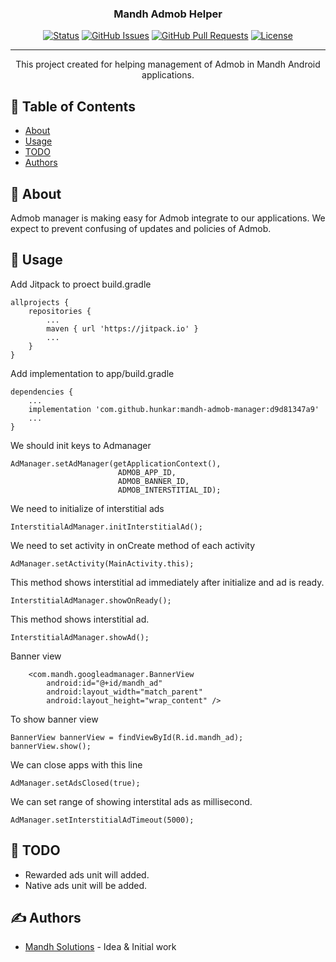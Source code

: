 <h3 align="center">Mandh Admob Helper</h3>

<div align="center">

[![Status](https://img.shields.io/badge/status-active-success.svg)]()
[![GitHub Issues](https://img.shields.io/github/issues/kylelobo/The-Documentation-Compendium.svg)](https://github.com/kylelobo/The-Documentation-Compendium/issues)
[![GitHub Pull Requests](https://img.shields.io/github/issues-pr/kylelobo/The-Documentation-Compendium.svg)](https://github.com/kylelobo/The-Documentation-Compendium/pulls)
[![License](https://img.shields.io/badge/license-MIT-blue.svg)](/LICENSE)

</div>

---

<p align="center"> This project created for helping management of Admob in Mandh Android applications.
    <br> 
</p>

## 📝 Table of Contents

- [About](#about)
- [Usage](#usage)
- [TODO](#todo)
- [Authors](#authors)

## 🧐 About <a name = "about"></a>

Admob manager is making easy for Admob integrate to our applications. We expect to prevent confusing of updates and policies of Admob.

## 🎈 Usage <a name="usage"></a>

Add Jitpack to proect build.gradle
```
allprojects {
    repositories {
        ...
        maven { url 'https://jitpack.io' }
        ...
    }
}
```

Add implementation to app/build.gradle
```
dependencies {
    ...
    implementation 'com.github.hunkar:mandh-admob-manager:d9d81347a9'
    ...
}
```

We should init keys to Admanager
```
AdManager.setAdManager(getApplicationContext(),
                        ADMOB_APP_ID,
                        ADMOB_BANNER_ID,
                        ADMOB_INTERSTITIAL_ID);
```

We need to initialize of interstitial ads
```
InterstitialAdManager.initInterstitialAd();
```

We need to set activity in onCreate method of each activity
```
AdManager.setActivity(MainActivity.this);
```

This method shows interstitial ad immediately after initialize and ad is ready.
```
InterstitialAdManager.showOnReady();
```

This method shows interstitial ad.
```
InterstitialAdManager.showAd();
```

Banner view
```
    <com.mandh.googleadmanager.BannerView
        android:id="@+id/mandh_ad"
        android:layout_width="match_parent"
        android:layout_height="wrap_content" />
```

To show banner view
```
BannerView bannerView = findViewById(R.id.mandh_ad);
bannerView.show();
```

We can close apps with this line
```
AdManager.setAdsClosed(true);
```

We can set range of showing interstital ads as millisecond. 
```
AdManager.setInterstitialAdTimeout(5000);
```


## 🚀 TODO <a name = "todo"></a>

- Rewarded ads unit will added.
- Native ads unit will be added.

## ✍️ Authors <a name = "authors"></a>

- [Mandh Solutions](http://www.mandhsolutions.com/) - Idea & Initial work
